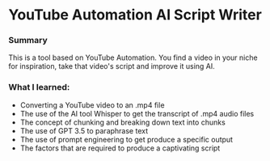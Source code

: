 # YouTube Automation AI Script Writer

### Summary

This is a tool based on YouTube Automation. You find a video in your niche for inspiration, take that video's script and improve it using AI.

### What I learned:
- Converting a YouTube video to an .mp4 file
- The use of the AI tool Whisper to get the transcript of .mp4 audio files
- The concept of chunking and breaking down text into chunks
- The use of GPT 3.5 to paraphrase text
- The use of prompt engineering to get produce a specific output
- The factors that are required to produce a captivating script
